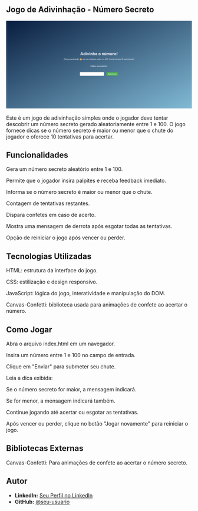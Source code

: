 ## Jogo de Adivinhação - Número Secreto

![Prévia do design jogo de adivinha que desenvolvi](./img/tela.png)

Este é um jogo de adivinhação simples onde o jogador deve tentar descobrir um número secreto gerado aleatoriamente entre 1 e 100. O jogo fornece dicas se o número secreto é maior ou menor que o chute do jogador e oferece 10 tentativas para acertar.

## Funcionalidades

Gera um número secreto aleatório entre 1 e 100.

Permite que o jogador insira palpites e receba feedback imediato.

Informa se o número secreto é maior ou menor que o chute.

Contagem de tentativas restantes.

Dispara confetes em caso de acerto.

Mostra uma mensagem de derrota após esgotar todas as tentativas.

Opção de reiniciar o jogo após vencer ou perder.

## Tecnologias Utilizadas

HTML: estrutura da interface do jogo.

CSS: estilização e design responsivo.

JavaScript: lógica do jogo, interatividade e manipulação do DOM.

Canvas-Confetti: biblioteca usada para animações de confete ao acertar o número.

## Como Jogar

Abra o arquivo index.html em um navegador.

Insira um número entre 1 e 100 no campo de entrada.

Clique em "Enviar" para submeter seu chute.

Leia a dica exibida:

Se o número secreto for maior, a mensagem indicará.

Se for menor, a mensagem indicará também.

Continue jogando até acertar ou esgotar as tentativas.

Após vencer ou perder, clique no botão "Jogar novamente" para reiniciar o jogo.


## Bibliotecas Externas

Canvas-Confetti: Para animações de confete ao acertar o número secreto.

## Autor

- **LinkedIn:** [Seu Perfil no LinkedIn](#)
- **GitHub:** [@seu-usuario](https://github.com/seu-usuario)